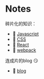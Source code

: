 # Notes

碎片化的知识：

+ 🔞 [Javascript](https://github.com/Singz72/Notes/tree/master/css)
+ 🔞 [CSS](https://github.com/Singz72/Notes/tree/master/CSS)
+ 🔞 [React](https://github.com/Singz72/Notes/tree/master/React)
+ 🔞 [webpack](https://github.com/Singz72/Notes/tree/master/webpack)

连成片的blog 😏

+ 🧩 [blog](https://github.com/Singz72/Notes/tree/master/blog)
